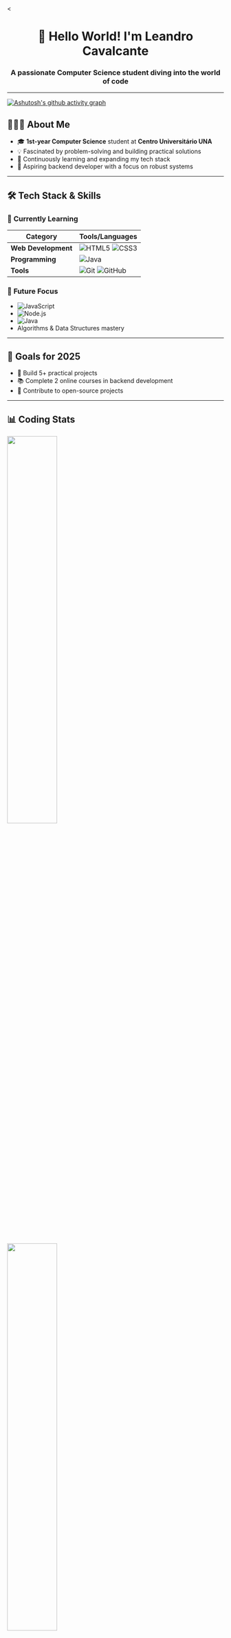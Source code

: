 <<h1 align="center">👋 Hello World! I'm Leandro Cavalcante</h1>
<h3 align="center">A passionate Computer Science student diving into the world of code</h3>

---

[![Ashutosh's github activity graph](https://github-readme-activity-graph.vercel.app/graph?username=cavalcante-dev&theme=gruvbox)](https://github.com/ashutosh00710/github-readme-activity-graph)

## 👨🏻‍💻 About Me

- 🎓 **1st-year Computer Science** student at **Centro Universitário UNA**
- 💡 Fascinated by problem-solving and building practical solutions
- 🌱 Continuously learning and expanding my tech stack
- 🚀 Aspiring backend developer with a focus on robust systems

---

## 🛠️ Tech Stack & Skills

### 🔧 **Currently Learning**
| Category           | Tools/Languages                                                                 |
|---------------------|---------------------------------------------------------------------------------|
| **Web Development** | ![HTML5](https://img.shields.io/badge/HTML5-E34F26?style=flat&logo=html5&logoColor=white) ![CSS3](https://img.shields.io/badge/CSS3-1572B6?style=flat&logo=css3&logoColor=white) |
| **Programming**     | ![Java](https://img.shields.io/badge/Java-ED8B00?style=flat&logo=openjdk&logoColor=white) |
| **Tools**           | ![Git](https://img.shields.io/badge/Git-F05032?style=flat&logo=git&logoColor=white) ![GitHub](https://img.shields.io/badge/GitHub-181717?style=flat&logo=github&logoColor=white) |

### 🚀 **Future Focus**
- ![JavaScript](https://img.shields.io/badge/JavaScript-F7DF1E?style=flat&logo=javascript&logoColor=black)
- ![Node.js](https://img.shields.io/badge/Node.js-339933?style=flat&logo=nodedotjs&logoColor=white)
- ![Java](https://img.shields.io/badge/Java-ED8B00?style=flat&logo=openjdk&logoColor=white)
- Algorithms & Data Structures mastery

---

## 📌 Goals for 2025
- 🔨 Build 5+ practical projects
- 📚 Complete 2 online courses in backend development
- 🤝 Contribute to open-source projects

---

## 📊 Coding Stats

<p align="left">
  <img width="48%" src="https://github-readme-stats.vercel.app/api?username=cavalcante-dev&show_icons=true&theme=gruvbox&hide_border=true" /> <br>
  <img width="48%" src="https://github-readme-stats.vercel.app/api/top-langs/?username=cavalcante-dev&layout=compact&theme=gruvbox&hide_border=true" />
</p>

---

## 🌐 Connect With Me

<p align="center">
  <a href="https://www.linkedin.com/in/leandro-cavalcante-13a63521a" target="_blank">
    <img src="https://img.shields.io/badge/LinkedIn-0A66C2?style=for-the-badge&logo=linkedin&logoColor=white" alt="LinkedIn">
  </a>
  <a href="https://github.com/cavalcante-dev" target="_blank">
    <img src="https://img.shields.io/badge/GitHub-181717?style=for-the-badge&logo=github&logoColor=white" alt="GitHub">
  </a>
</p>

<p align="center">👋 Let's connect and create something amazing!</p>

